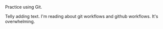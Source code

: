 Practice using Git.

Telly adding text.
I'm reading about git workflows and github workflows. It's overwhelming.
